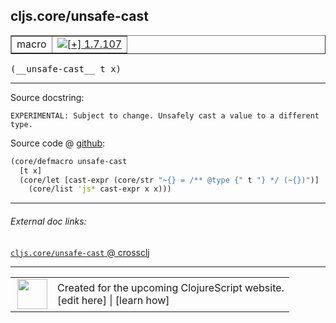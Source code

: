 ## cljs.core/unsafe-cast



 <table border="1">
<tr>
<td>macro</td>
<td><a href="https://github.com/cljsinfo/cljs-api-docs/tree/1.7.107"><img valign="middle" alt="[+] 1.7.107" title="Added in 1.7.107" src="https://img.shields.io/badge/+-1.7.107-lightgrey.svg"></a> </td>
</tr>
</table>


 <samp>
(__unsafe-cast__ t x)<br>
</samp>

---





Source docstring:

```
EXPERIMENTAL: Subject to change. Unsafely cast a value to a different type.
```


Source code @ [github](https://github.com/clojure/clojurescript/blob/r1.7.107/src/main/clojure/cljs/core.cljc#L885-L889):

```clj
(core/defmacro unsafe-cast
  [t x]
  (core/let [cast-expr (core/str "~{} = /** @type {" t "} */ (~{})")]
    (core/list 'js* cast-expr x x)))
```

<!--
Repo - tag - source tree - lines:

 <pre>
clojurescript @ r1.7.107
└── src
    └── main
        └── clojure
            └── cljs
                └── <ins>[core.cljc:885-889](https://github.com/clojure/clojurescript/blob/r1.7.107/src/main/clojure/cljs/core.cljc#L885-L889)</ins>
</pre>

-->

---



###### External doc links:

[`cljs.core/unsafe-cast` @ crossclj](http://crossclj.info/fun/cljs.core/unsafe-cast.html)<br>

---

 <table>
<tr><td>
<img valign="middle" align="right" width="48px" src="http://i.imgur.com/Hi20huC.png">
</td><td>
Created for the upcoming ClojureScript website.<br>
[edit here] | [learn how]
</td></tr></table>

[edit here]:https://github.com/cljsinfo/cljs-api-docs/blob/master/cljsdoc/cljs.core_unsafe-cast.cljsdoc
[learn how]:https://github.com/cljsinfo/cljs-api-docs/wiki/cljsdoc-files

<!--

This information was too distracting to show to readers, but I'll leave it
commented here since it is helpful to:

- pretty-print the data used to generate this document
- and show how to retrieve that data



The API data for this symbol:

```clj
{:ns "cljs.core",
 :name "unsafe-cast",
 :signature ["[t x]"],
 :history [["+" "1.7.107"]],
 :type "macro",
 :full-name-encode "cljs.core_unsafe-cast",
 :source {:code "(core/defmacro unsafe-cast\n  [t x]\n  (core/let [cast-expr (core/str \"~{} = /** @type {\" t \"} */ (~{})\")]\n    (core/list 'js* cast-expr x x)))",
          :title "Source code",
          :repo "clojurescript",
          :tag "r1.7.107",
          :filename "src/main/clojure/cljs/core.cljc",
          :lines [885 889]},
 :full-name "cljs.core/unsafe-cast",
 :docstring "EXPERIMENTAL: Subject to change. Unsafely cast a value to a different type."}

```

Retrieve the API data for this symbol:

```clj
;; from Clojure REPL
(require '[clojure.edn :as edn])
(-> (slurp "https://raw.githubusercontent.com/cljsinfo/cljs-api-docs/catalog/cljs-api.edn")
    (edn/read-string)
    (get-in [:symbols "cljs.core/unsafe-cast"]))
```

-->
